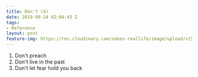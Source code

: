 ```yaml
---
title: Don't (4)
date: 2019-09-24 02:04:43 Z
tags:
- Reference
layout: post
feature-img: https://res.cloudinary.com/sdees-reallife/image/upload/v1555658919/sample_feature_img.png
---
```


1. Don't preach
2. Don't live in the past
3. Don't let fear hold you back
